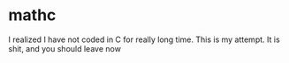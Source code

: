 # mathc
I realized I have not coded in C for really long time. This is my attempt. It is shit, and you should leave now